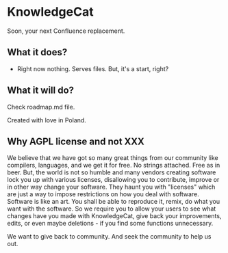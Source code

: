 # KnowledgeCat
Soon, your next Confluence replacement.

## What it does?
- Right now nothing. Serves files. But, it's a start, right?

## What it will do?
Check roadmap.md file.

Created with love in Poland.

## Why AGPL license and not XXX 
We believe that we have got so many great things from our community like
compilers, languages, and we get it for free. No strings attached. Free as in beer.
But, the world is not so humble and many vendors creating software lock you up with
various licenses, disallowing you to contribute, improve or in other way change your software.
They haunt you with "licenses" which are just a way to impose
restrictions on how you deal with software. Software is like an art.
You shall be able to reproduce it, remix, do what you want with the software. So we require you
to allow your users to see what changes have you made with KnowledgeCat, give back your improvements, edits,
or even maybe deletions - if you find some functions unnecessary.

We want to give back to community. And seek the community to help us out.
